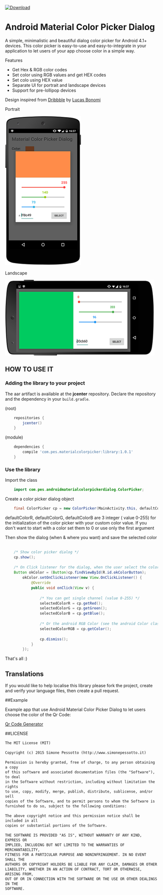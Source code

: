 [ ![Download](https://api.bintray.com/packages/pes8/maven/Material-Color-Picker-Dialog/images/download.svg) ](https://bintray.com/pes8/maven/Material-Color-Picker-Dialog/_latestVersion)

# Android Material Color Picker Dialog
A simple, minimalistic and beautiful dialog color picker for Android 4.1+ devices. This color picker is easy-to-use and easy-to-integrate in your application to let users of your app choose color in a simple way.

Features
- Get Hex & RGB color codes
- Set color using RGB values and get HEX codes
- Set colo using HEX value
- Separate UI for portrait and landscape devices
- Support for pre-lollipop devices

Design inspired from [Dribbble](https://dribbble.com/shots/1858968-Material-Design-colorpicker?list=following&offset=4) by [Lucas Bonomi](http://lucasbonomi.com/)

Portrait

![portrait](/screenshots/main.jpg)

Landscape

![landscape](/screenshots/main_land.jpg)


## HOW TO USE IT

### Adding the library to your project
The aar artifact is available at the **jcenter** repository. Declare the repository and the
dependency in your `build.gradle`.
    
(root)
```groovy
    repositories {
        jcenter()
    }
```
    
(module)
```groovy    
    dependencies {
        compile 'com.pes.materialcolorpicker:library:1.0.1'
    }
```

### Use the library

Import the class
```java
    import com.pes.androidmaterialcolorpickerdialog.ColorPicker;
```

Create a color picker dialog object

```java
    final ColorPicker cp = new ColorPicker(MainActivity.this, defaultColorR, defaultColorG, defaultColorB);
```

defaultColorR, defaultColorG, defaultColorB are 3 integer ( value 0-255) for the initialization of the color picker with your custom color value. If you don't want to start with a color set them to 0 or use only the first argument

Then show the dialog (when & where you want) and save the selected color

```java

    /* Show color picker dialog */
    cp.show();
    
    /* On Click listener for the dialog, when the user select the color */
    Button okColor = (Button)cp.findViewById(R.id.okColorButton);
        okColor.setOnClickListener(new View.OnClickListener() {
            @Override
            public void onClick(View v) {
                
                /* You can get single channel (value 0-255) */
                selectedColorR = cp.getRed();
                selectedColorG = cp.getGreen();
                selectedColorB = cp.getBlue();
                
                /* Or the android RGB Color (see the android Color class reference) */
                selectedColorRGB = cp.getColor();

                cp.dismiss();
            }
        });
```

That's all :)
## Translations

If you would like to help localise this library please fork the project, create and verify your language files, then create a pull request.


##Example

Example app that use Android Material Color Picker Dialog to let users choose the color of the Qr Code:

[Qr Code Generator](http://www.simonepessotto.it/App/QrCodeGeneratorRevolution.apk)

##LICENSE
```
The MIT License (MIT)

Copyright (c) 2015 Simone Pessotto (http://www.simonepessotto.it)

Permission is hereby granted, free of charge, to any person obtaining a copy
of this software and associated documentation files (the "Software"), to deal
in the Software without restriction, including without limitation the rights
to use, copy, modify, merge, publish, distribute, sublicense, and/or sell
copies of the Software, and to permit persons to whom the Software is
furnished to do so, subject to the following conditions:

The above copyright notice and this permission notice shall be included in all
copies or substantial portions of the Software.

THE SOFTWARE IS PROVIDED "AS IS", WITHOUT WARRANTY OF ANY KIND, EXPRESS OR
IMPLIED, INCLUDING BUT NOT LIMITED TO THE WARRANTIES OF MERCHANTABILITY,
FITNESS FOR A PARTICULAR PURPOSE AND NONINFRINGEMENT. IN NO EVENT SHALL THE
AUTHORS OR COPYRIGHT HOLDERS BE LIABLE FOR ANY CLAIM, DAMAGES OR OTHER
LIABILITY, WHETHER IN AN ACTION OF CONTRACT, TORT OR OTHERWISE, ARISING FROM,
OUT OF OR IN CONNECTION WITH THE SOFTWARE OR THE USE OR OTHER DEALINGS IN THE
SOFTWARE.
```
